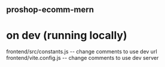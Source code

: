 ## proshop-ecomm-mern

# on dev (running locally)
frontend/src/constants.js -- change comments to use dev url
frontend/vite.config.js -- change comments to use dev server
